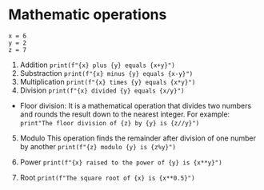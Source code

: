 # Mathematic operations

```
x = 6
y = 2
z = 7
```

1. Addition
   `print(f"{x} plus {y} equals {x+y}")`
2. Substraction
   `print(f"{x} minus {y} equals {x-y}")`
3. Multiplication
   `print(f"{x} times {y} equals {x*y}")`
4. Division
   `print(f"{x} divided {y} equals {x/y}")`

- Floor division: It is a mathematical operation that divides two numbers and rounds the result down to the nearest integer. For example:
  `print"The floor division of {z} by {y} is {z//y}")`

5. Modulo
   This operation finds the remainder after division of one number by another
   `print(f"{z} modulo {y} is {z%y}")`

6. Power
   `print(f"{x} raised to the power of {y} is {x**y}")`

7. Root
   `print(f"The square root of {x} is {x**0.5}")`
